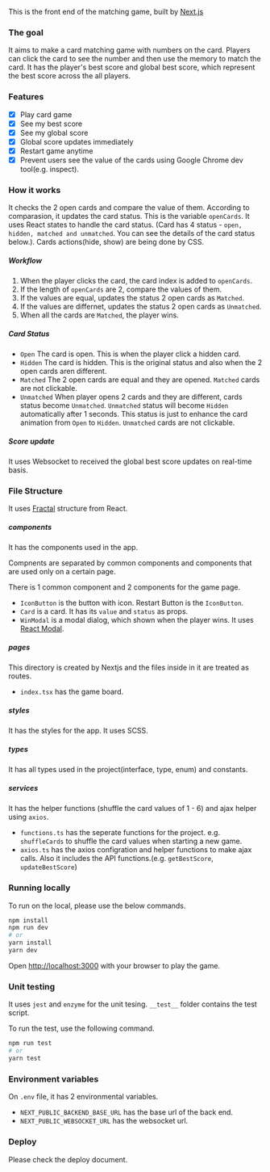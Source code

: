 This is the front end of the matching game, built by [Next.js](https://nextjs.org)

### The goal

It aims to make a card matching game with numbers on the card. Players can click the card to see the number and then use the memory to match the card.
It has the player's best score and global best score, which represent the best score across the all players.

### Features

- [x] Play card game
- [x] See my best score
- [x] See my global score
- [x] Global score updates immediately
- [x] Restart game anytime
- [x] Prevent users see the value of the cards using Google Chrome dev tool(e.g. inspect).

### How it works

It checks the 2 open cards and compare the value of them. According to comparasion, it updates the card status.
This is the variable `openCards`.
It uses React states to handle the card status.
(Card has 4 status - `open, hidden, matched and unmatched`. You can see the details of the card status below.).
Cards actions(hide, show) are being done by CSS.

##### Workflow

1. When the player clicks the card, the card index is added to `openCards`.
2. If the length of `openCards` are 2, compare the values of them.
3. If the values are equal, updates the status 2 open cards as `Matched`.
4. If the values are differnet, updates the status 2 open cards as `Unmatched`.
5. When all the cards are `Matched`, the player wins.

##### Card Status

- `Open` The card is open. This is when the player click a hidden card.
- `Hidden` The card is hidden. This is the original status and also when the 2 open cards aren different.
- `Matched` The 2 open cards are equal and they are opened. `Matched` cards are not clickable.
- `Unmatched` When player opens 2 cards and they are different, cards status become `Unmatched`. `Unmatched` status will become `Hidden` automatically after 1 seconds. This status is just to enhance the card animation from `Open` to `Hidden`. `Unmatched` cards are not clickable.

##### Score update

It uses Websocket to received the global best score updates on real-time basis.

### File Structure

It uses [Fractal](https://hackernoon.com/fractal-a-react-app-structure-for-infinite-scale-4dab943092af) structure from React.

##### components

It has the components used in the app.

Compnents are separated by common components and components that are used only on a certain page.

There is 1 common component and 2 components for the game page.

- `IconButton` is the button with icon. Restart Button is the `IconButton`.
- `Card` is a card. It has its `value` and `status` as props.
- `WinModal` is a modal dialog, which shown when the player wins. It uses [React Modal](https://www.npmjs.com/package/react-modal).

##### pages

This directory is created by Nextjs and the files inside in it are treated as routes.

- `index.tsx` has the game board.

##### styles

It has the styles for the app. It uses SCSS.

##### types

It has all types used in the project(interface, type, enum) and constants.

##### services

It has the helper functions (shuffle the card values of 1 - 6) and ajax helper using `axios`.

- `functions.ts` has the seperate functions for the project. e.g. `shuffleCards` to shuffle the card values when starting a new game.
- `axios.ts` has the axios configration and helper functions to make ajax calls. Also it includes the API functions.(e.g. `getBestScore`, `updateBestScore`)

### Running locally

To run on the local, please use the below commands.

```bash
npm install
npm run dev
# or
yarn install
yarn dev
```

Open [http://localhost:3000](http://localhost:3000) with your browser to play the game.

### Unit testing

It uses `jest` and `enzyme` for the unit tesing.
`__test__` folder contains the test script.

To run the test, use the following command.

```bash
npm run test
# or
yarn test
```

### Environment variables

On `.env` file, it has 2 environmental variables.

- `NEXT_PUBLIC_BACKEND_BASE_URL` has the base url of the back end.
- `NEXT_PUBLIC_WEBSOCKET_URL` has the websocket url.

### Deploy

Please check the deploy document.
